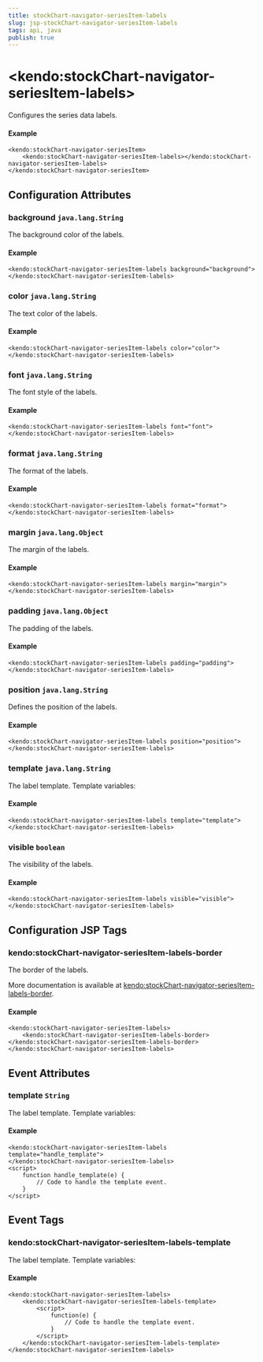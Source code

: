 ```yaml
---
title: stockChart-navigator-seriesItem-labels
slug: jsp-stockChart-navigator-seriesItem-labels
tags: api, java
publish: true
---
```


# \<kendo:stockChart-navigator-seriesItem-labels\>

Configures the series data labels.

#### Example
    <kendo:stockChart-navigator-seriesItem>
        <kendo:stockChart-navigator-seriesItem-labels></kendo:stockChart-navigator-seriesItem-labels>
    </kendo:stockChart-navigator-seriesItem>

## Configuration Attributes

### background `java.lang.String`

The background color of the labels.

#### Example
    <kendo:stockChart-navigator-seriesItem-labels background="background">
    </kendo:stockChart-navigator-seriesItem-labels>

### color `java.lang.String`

The text color of the labels.

#### Example
    <kendo:stockChart-navigator-seriesItem-labels color="color">
    </kendo:stockChart-navigator-seriesItem-labels>

### font `java.lang.String`

The font style of the labels.

#### Example
    <kendo:stockChart-navigator-seriesItem-labels font="font">
    </kendo:stockChart-navigator-seriesItem-labels>

### format `java.lang.String`

The format of the labels.

#### Example
    <kendo:stockChart-navigator-seriesItem-labels format="format">
    </kendo:stockChart-navigator-seriesItem-labels>

### margin `java.lang.Object`

The margin of the labels.

#### Example
    <kendo:stockChart-navigator-seriesItem-labels margin="margin">
    </kendo:stockChart-navigator-seriesItem-labels>

### padding `java.lang.Object`

The padding of the labels.

#### Example
    <kendo:stockChart-navigator-seriesItem-labels padding="padding">
    </kendo:stockChart-navigator-seriesItem-labels>

### position `java.lang.String`

Defines the position of the labels.

#### Example
    <kendo:stockChart-navigator-seriesItem-labels position="position">
    </kendo:stockChart-navigator-seriesItem-labels>

### template `java.lang.String`

The label template. Template variables:

#### Example
    <kendo:stockChart-navigator-seriesItem-labels template="template">
    </kendo:stockChart-navigator-seriesItem-labels>

### visible `boolean`

The visibility of the labels.

#### Example
    <kendo:stockChart-navigator-seriesItem-labels visible="visible">
    </kendo:stockChart-navigator-seriesItem-labels>


##  Configuration JSP Tags

### kendo:stockChart-navigator-seriesItem-labels-border

The border of the labels.

More documentation is available at [kendo:stockChart-navigator-seriesItem-labels-border](stockchart/navigator-seriesitem-labels-border).

#### Example

    <kendo:stockChart-navigator-seriesItem-labels>
        <kendo:stockChart-navigator-seriesItem-labels-border></kendo:stockChart-navigator-seriesItem-labels-border>
    </kendo:stockChart-navigator-seriesItem-labels>


## Event Attributes

### template `String`

The label template. Template variables:


#### Example
    <kendo:stockChart-navigator-seriesItem-labels template="handle_template">
    </kendo:stockChart-navigator-seriesItem-labels>
    <script>
        function handle_template(e) {
            // Code to handle the template event.
        }
    </script>

## Event Tags

### kendo:stockChart-navigator-seriesItem-labels-template

The label template. Template variables:


#### Example
    <kendo:stockChart-navigator-seriesItem-labels>
        <kendo:stockChart-navigator-seriesItem-labels-template>
            <script>
                function(e) {
                    // Code to handle the template event.
                }
            </script>
        </kendo:stockChart-navigator-seriesItem-labels-template>
    </kendo:stockChart-navigator-seriesItem-labels>

 
